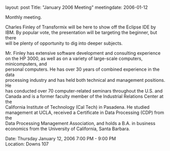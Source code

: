 layout: post
Title: "January 2006 Meeting"
meetingdate: 2006-01-12

Monthly meeting.                                                               
                                                                             
Charles Finley of Transformix will be here to show off the Eclipse IDE by IBM. 
By popular vote, the presentation will be targeting the beginner, but there    
will be plenty of opportunity to dig into deeper subjects.                     
                                                                             
Mr. Finley has extensive software development and consulting experience on the 
HP 3000, as well as on a variety of large-scale computers, minicomputers, and  
personal computers. He has over 30 years of combined experience in the data    
processing industry and has held both technical and management positions. He   
has conducted over 70 computer-related seminars throughout the U.S. and Canada 
and is a former faculty member of the Industrial Relations Center at the       
California Institute of Technology (Cal Tech) in Pasadena. He studied          
management at UCLA, received a Certificate in Data Processing (CDP) from the   
Data Processing Management Association, and holds a B.A. in business economics 
from the University of California, Santa Barbara.                              
                                                                             
Date: Thursday January 12, 2006 7:00 PM - 9:00 PM                                
Location: Downs 107                                         
